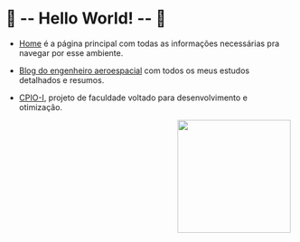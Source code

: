 # 👑 -- Hello World! -- 🚀
- [Home](https://pi259.github.io/home/) é a página principal com todas as informações necessárias pra navegar por esse ambiente.

- [Blog do engenheiro aeroespacial](https://pi259.github.io/blog/) com todos os meus estudos detalhados e resumos.

- [CPIO-I](https://pi259.github.io/cpio_i/), projeto de faculdade voltado para desenvolvimento e otimização.

<img align="right" width="200px" 
src="https://picfiles.alphacoders.com/111/111159.png"/>